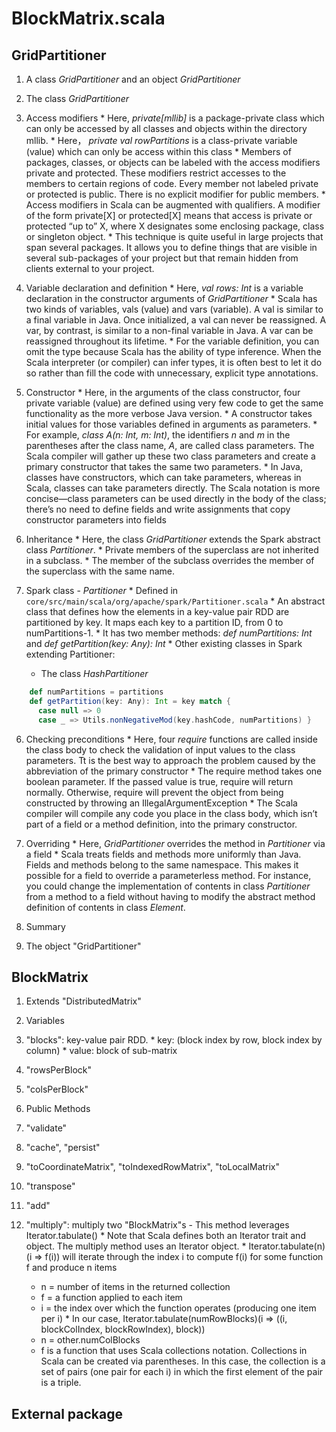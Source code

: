 BlockMatrix.scala
==================

GridPartitioner
---------------

1. A class *GridPartitioner* and an object *GridPartitioner*

2. The class *GridPartitioner*

  1. Access modifiers
    * Here, *private[mllib]* is a package-private class which can only be accessed by all classes and objects within the directory mllib.
	* Here， *private val rowPartitions* is a class-private variable (value) which can only be access within this class
	* Members of packages, classes, or objects can be labeled with the access modifiers private and protected. These modifiers restrict accesses to the members to certain regions of code. Every member not labeled private or protected is public. There is no explicit modifier for public members.
	* Access modifiers in Scala can be augmented with qualifiers. A modifier of the form private[X] or protected[X] means that access is private or protected “up to” X, where X designates some enclosing package, class or singleton object.
	* This technique is quite useful in large projects that span several packages. It allows you to define things that are visible in several sub-packages of your project but that remain hidden from clients external to your project.
	
  2. Variable declaration and definition
    * Here, *val rows: Int* is a variable declaration in the constructor arguments of *GridPartitioner*
	* Scala has two kinds of variables, vals (value) and vars (variable). A val is similar to a final variable in Java. Once initialized, a val can never be reassigned. A var, by contrast, is similar to a non-final variable in Java. A var can be reassigned throughout its lifetime.
	* For the variable definition, you can omit the type because Scala has the ability of type inference. When the Scala interpreter (or compiler) can infer types, it is often best to let it do so rather than fill the code with unnecessary, explicit type annotations.
	
  3. Constructor
	* Here, in the arguments of the class constructor, four private variable (value) are defined using very few code to get the same functionality as the more verbose Java version.
	* A constructor takes initial values for those variables defined in arguments as parameters.
	* For example, *class A(n: Int, m: Int)*, the identifiers *n* and *m* in the parentheses after the class name, *A*, are called class parameters. The Scala compiler will gather up these two class parameters and create a primary constructor that takes the same two parameters.
	* In Java, classes have constructors, which can take parameters, whereas in Scala, classes can take parameters directly. The Scala notation is more concise—class parameters can be used directly in the body of the class; there’s no need to define fields and write assignments that copy constructor parameters into fields
  
  4. Inheritance
    * Here, the class *GridPartitioner* extends the Spark abstract class *Partitioner*.
	* Private members of the superclass are not inherited in a subclass.
	* The member of the subclass overrides the member of the superclass with the same name.
  
  5. Spark class - *Partitioner*
    * Defined in `core/src/main/scala/org/apache/spark/Partitioner.scala`
    * An abstract class that defines how the elements in a key-value pair RDD are partitioned by key. It maps each key to a partition ID, from 0 to numPartitions-1.
    * It has two member methods: *def numPartitions: Int* and *def getPartition(key: Any): Int*
    * Other existing classes in Spark extending Partitioner:
      - The class *HashPartitioner*
``` scala
    def numPartitions = partitions
    def getPartition(key: Any): Int = key match {
      case null => 0
      case _ => Utils.nonNegativeMod(key.hashCode, numPartitions) }
```
	
  
  6. Checking preconditions
    * Here, four *require* functions are called inside the class body to check the validation of input values to the class parameters. Tt is the best way to approach the problem caused by the abbreviation of the primary constructor
    * The require method takes one boolean parameter. If the passed value is true, require will return normally. Otherwise, require will prevent the object from being constructed by throwing an IllegalArgumentException
    * The Scala compiler will compile any code you place in the class body, which isn’t part of a field or a method definition, into the primary constructor.
	
  7. Overriding
    * Here, *GridPartitioner* overrides the method in *Partitioner* via a field
	* Scala treats fields and methods more uniformly than Java. Fields and methods belong to the same namespace. This makes it possible for a field to override a parameterless method. For instance, you could change the implementation of contents in class *Partitioner* from a method to a field without having to modify the abstract method definition of contents in class *Element*.
	
  7. Summary

3. The object "GridPartitioner"

BlockMatrix
-----------

1. Extends "DistributedMatrix"
  
2. Variables
  1. "blocks": key-value pair RDD.
    * key: (block index by row, block index by column)
    * value: block of sub-matrix
  2. "rowsPerBlock"
  3. "colsPerBlock"
	
3. Public Methods
  1. "validate"
  2. "cache", "persist"
  3. "toCoordinateMatrix", "toIndexedRowMatrix", "toLocalMatrix"
  4. "transpose"
  5. "add"
  6. "multiply": multiply two "BlockMatrix"s - This method leverages Iterator.tabulate()
    * Note that Scala defines both an Iterator trait and object. The multiply method uses an Iterator object. 
    * Iterator.tabulate(n)(i => f(i)) will iterate through the index i to compute f(i) for some function f and produce n items
      - n = number of items in the returned collection
      - f = a function applied to each item
      - i = the index over which the function operates (producing one item per i)
    * In our case, Iterator.tabulate(numRowBlocks)(i => ((i, blockColIndex, blockRowIndex), block))
      - n = other.numColBlocks
      - f is a function that uses Scala collections notation. Collections in Scala can be created via parentheses. In this case, the collection is a set of pairs (one pair for each i) in which the first element of the pair is a triple. 

External package
----------------
